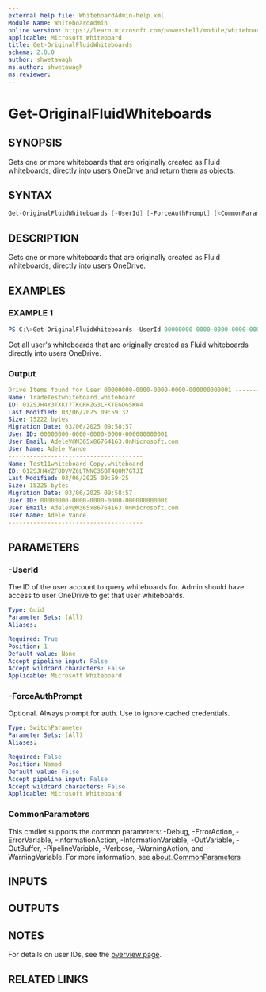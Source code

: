 ```yaml
---
external help file: WhiteboardAdmin-help.xml
Module Name: WhiteboardAdmin
online version: https://learn.microsoft.com/powershell/module/whiteboard/get-originalfluidwhiteboards
applicable: Microsoft Whiteboard
title: Get-OriginalFluidWhiteboards
schema: 2.0.0
author: shwetawagh
ms.author: shwetawagh
ms.reviewer:
---
```


# Get-OriginalFluidWhiteboards

## SYNOPSIS

Gets one or more whiteboards that are originally created as Fluid whiteboards, directly into users OneDrive and return them as objects.

## SYNTAX

```powershell
Get-OriginalFluidWhiteboards [-UserId] [-ForceAuthPrompt] [<CommonParameters>]
```

## DESCRIPTION

Gets one or more whiteboards that are originally created as Fluid whiteboards, directly into users OneDrive.

## EXAMPLES

### EXAMPLE 1

```powershell
PS C:\>Get-OriginalFluidWhiteboards -UserId 00000000-0000-0000-0000-000000000001
```

Get all user's whiteboards that are originally created as Fluid whiteboards directly into users OneDrive.

### Output

```yaml
Drive Items found for User 00000000-0000-0000-0000-000000000001 ---------------------------------------------------
Name: TradeTestwhiteboard.whiteboard
ID: 01ZSJH4Y3TXKT7TKCRRZG3LFKTEGDGSKW4
Last Modified: 03/06/2025 09:59:32
Size: 15222 bytes
Migration Date: 03/06/2025 09:58:57
User ID: 00000000-0000-0000-0000-000000000001
User Email: AdeleV@M365x86764163.OnMicrosoft.com
User Name: Adele Vance
--------------------------------------
Name: Test11whiteboard-Copy.whiteboard
ID: 01ZSJH4YZFODVVZ6LTNNC35BT4QON7GTJI
Last Modified: 03/06/2025 09:59:25
Size: 15225 bytes
Migration Date: 03/06/2025 09:58:57
User ID: 00000000-0000-0000-0000-000000000001
User Email: AdeleV@M365x86764163.OnMicrosoft.com
User Name: Adele Vance
--------------------------------------
```

## PARAMETERS

### -UserId

The ID of the user account to query whiteboards for. Admin should have access to user OneDrive to get that user whiteboards.

```yaml
Type: Guid
Parameter Sets: (All)
Aliases:

Required: True
Position: 1
Default value: None
Accept pipeline input: False
Accept wildcard characters: False
Applicable: Microsoft Whiteboard
```

### -ForceAuthPrompt

Optional. Always prompt for auth. Use to ignore cached credentials.

```yaml
Type: SwitchParameter
Parameter Sets: (All)
Aliases:

Required: False
Position: Named
Default value: False
Accept pipeline input: False
Accept wildcard characters: False
Applicable: Microsoft Whiteboard
```

### CommonParameters

This cmdlet supports the common parameters: -Debug, -ErrorAction, -ErrorVariable, -InformationAction, -InformationVariable, -OutVariable, -OutBuffer, -PipelineVariable, -Verbose, -WarningAction, and -WarningVariable. For more information, see [about_CommonParameters](https://go.microsoft.com/fwlink/p/?LinkID=113216)

## INPUTS

## OUTPUTS

## NOTES

For details on user IDs, see the [overview page](../../docs-conceptual/overview.md).

## RELATED LINKS
